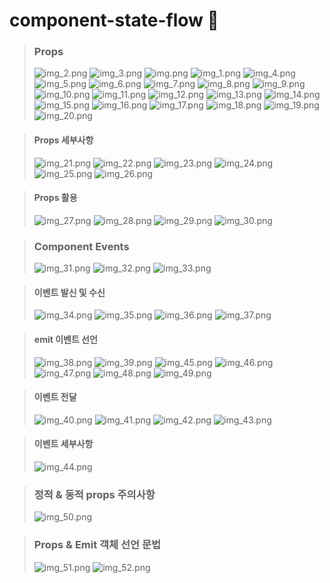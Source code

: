 # component-state-flow 💨

> ### Props
> ![img_2.png](images/img_2.png)
> ![img_3.png](images/img_3.png)
> ![img.png](images/img.png)
> ![img_1.png](images/img_1.png)
> ![img_4.png](images/img_4.png)
> ![img_5.png](images/img_5.png)
> ![img_6.png](images/img_6.png)
> ![img_7.png](images/img_7.png)
> ![img_8.png](images/img_8.png)
> ![img_9.png](images/img_9.png)
> ![img_10.png](images/img_10.png)
> ![img_11.png](images/img_11.png)
> ![img_12.png](images/img_12.png)
> ![img_13.png](images/img_13.png)
> ![img_14.png](images/img_14.png)
> ![img_15.png](images/img_15.png)
> ![img_16.png](images/img_16.png)
> ![img_17.png](images/img_17.png)
> ![img_18.png](images/img_18.png)
> ![img_19.png](images/img_19.png)
> ![img_20.png](images/img_20.png)

> #### Props 세부사항
> ![img_21.png](images/img_21.png)
> ![img_22.png](images/img_22.png)
> ![img_23.png](images/img_23.png)
> ![img_24.png](images/img_24.png)
> ![img_25.png](images/img_25.png)
> ![img_26.png](images/img_26.png)

> #### Props 활용
> ![img_27.png](images/img_27.png)
> ![img_28.png](images/img_28.png)
> ![img_29.png](images/img_29.png)
> ![img_30.png](images/img_30.png)

> ### Component Events
> ![img_31.png](images/img_31.png)
> ![img_32.png](images/img_32.png)
> ![img_33.png](images/img_33.png)

> #### 이벤트 발신 및 수신
> ![img_34.png](images/img_34.png)
> ![img_35.png](images/img_35.png)
> ![img_36.png](images/img_36.png)
> ![img_37.png](images/img_37.png)

> #### emit 이벤트 선언
> ![img_38.png](images/img_38.png)
> ![img_39.png](images/img_39.png)
> ![img_45.png](images/img_45.png)
> ![img_46.png](images/img_46.png)
> ![img_47.png](images/img_47.png)
> ![img_48.png](images/img_48.png)
> ![img_49.png](images/img_49.png)


> #### 이벤트 전달
> ![img_40.png](images/img_40.png)
> ![img_41.png](images/img_41.png)
> ![img_42.png](images/img_42.png)
> ![img_43.png](images/img_43.png)

> #### 이벤트 세부사항
> ![img_44.png](images/img_44.png)

> ### 정적 & 동적 props 주의사항
> ![img_50.png](images/img_50.png)

> ### Props & Emit 객체 선언 문법
> ![img_51.png](images/img_51.png)
> ![img_52.png](images/img_52.png)
